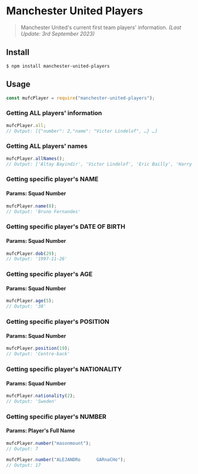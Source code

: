 # Manchester United Players

> Manchester United's current first team players' information.
> _(Last Update: 3rd September 2023)_

## Install

```
$ npm install manchester-united-players
```

## Usage

```js
const mufcPlayer = require("manchester-united-players");
```

### Getting ALL players' information

```js
mufcPlayer.all;
// Output: [{"number": 2,"name": "Victor Lindelof", …} …]
```

### Getting ALL players' names

```js
mufcPlayer.allNames();
// Output: ['Altay Bayindir', 'Victor Lindelof', 'Eric Bailly', 'Harry Maguire' …]
```

### Getting specific player's NAME

#### Params: Squad Number

```js
mufcPlayer.name(8);
// Output: 'Bruno Fernandes'
```

### Getting specific player's DATE OF BIRTH

#### Params: Squad Number

```js
mufcPlayer.dob(29);
// Output: '1997-11-26'
```

### Getting specific player's AGE

#### Params: Squad Number

```js
mufcPlayer.age(5);
// Output: '30'
```

### Getting specific player's POSITION

#### Params: Squad Number

```js
mufcPlayer.position(19);
// Output: 'Centre-back'
```

### Getting specific player's NATIONALITY

#### Params: Squad Number

```js
mufcPlayer.nationality(2);
// Output: 'Sweden'
```

### Getting specific player's NUMBER

#### Params: Player's Full Name

```js
mufcPlayer.number("masonmount");
// Output: 7

mufcPlayer.number("ALEJANDRo      GARnaCHo");
// Output: 17
```
